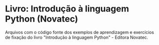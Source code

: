 # Livro: Introdução à linguagem Python  (Novatec)

Arquivos com o código fonte dos exemplos de aprendizagem e exercícios de fixação do livro "Introdução à linguagem Python" - Editora Novatec.
